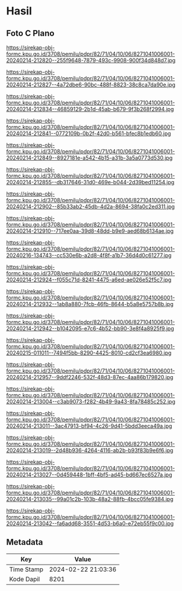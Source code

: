 # Hasil

## Foto C Plano

https://sirekap-obj-formc.kpu.go.id/3708/pemilu/pdpr/82/71/04/10/06/8271041006001-20240214-212820--255f9648-7879-493c-9908-900f34d848d7.jpg

https://sirekap-obj-formc.kpu.go.id/3708/pemilu/pdpr/82/71/04/10/06/8271041006001-20240214-212827--4a72dbe6-90bc-488f-8823-38c8ca7da90e.jpg

https://sirekap-obj-formc.kpu.go.id/3708/pemilu/pdpr/82/71/04/10/06/8271041006001-20240214-212834--46859129-2b1d-45ab-b679-9f3b268f2994.jpg

https://sirekap-obj-formc.kpu.go.id/3708/pemilu/pdpr/82/71/04/10/06/8271041006001-20240214-212841--0772109b-0b2f-42d0-b561-bfec8b1edb60.jpg

https://sirekap-obj-formc.kpu.go.id/3708/pemilu/pdpr/82/71/04/10/06/8271041006001-20240214-212849--8927181e-a542-4b15-a31b-3a5a0773d530.jpg

https://sirekap-obj-formc.kpu.go.id/3708/pemilu/pdpr/82/71/04/10/06/8271041006001-20240214-212855--db317646-31d0-469e-b044-2d39bed11254.jpg

https://sirekap-obj-formc.kpu.go.id/3708/pemilu/pdpr/82/71/04/10/06/8271041006001-20240214-212902--85b33ab2-45db-4d2a-8694-38fa0c2ed311.jpg

https://sirekap-obj-formc.kpu.go.id/3708/pemilu/pdpr/82/71/04/10/06/8271041006001-20240214-212910--717ee0aa-39d8-48dd-b9e9-aed68b6134ae.jpg

https://sirekap-obj-formc.kpu.go.id/3708/pemilu/pdpr/82/71/04/10/06/8271041006001-20240216-134743--cc530e6b-a2d8-4f8f-a1b7-36d4d0c61277.jpg

https://sirekap-obj-formc.kpu.go.id/3708/pemilu/pdpr/82/71/04/10/06/8271041006001-20240214-212924--f055c71d-8241-4475-a6ed-ae026e52f5c7.jpg

https://sirekap-obj-formc.kpu.go.id/3708/pemilu/pdpr/82/71/04/10/06/8271041006001-20240214-212932--1ab8a880-7fcb-46fb-8644-b5a8e5757b8b.jpg

https://sirekap-obj-formc.kpu.go.id/3708/pemilu/pdpr/82/71/04/10/06/8271041006001-20240214-212942--b1042095-e7c6-4b52-bb90-3e8f4a8925f9.jpg

https://sirekap-obj-formc.kpu.go.id/3708/pemilu/pdpr/82/71/04/10/06/8271041006001-20240215-011011--7494f5bb-8290-4425-8010-cd2cf3ea6980.jpg

https://sirekap-obj-formc.kpu.go.id/3708/pemilu/pdpr/82/71/04/10/06/8271041006001-20240214-212957--9ddf2246-532f-48d3-87ec-4aa86b179820.jpg

https://sirekap-obj-formc.kpu.go.id/3708/pemilu/pdpr/82/71/04/10/06/8271041006001-20240214-213004--c3ab9073-f282-4b49-9a43-8fa78485c252.jpg

https://sirekap-obj-formc.kpu.go.id/3708/pemilu/pdpr/82/71/04/10/06/8271041006001-20240214-213011--3ac47913-bf94-4c26-9d41-5bdd3eeca49a.jpg

https://sirekap-obj-formc.kpu.go.id/3708/pemilu/pdpr/82/71/04/10/06/8271041006001-20240214-213019--2d48b936-4264-4116-ab2b-b93f83b9e6f6.jpg

https://sirekap-obj-formc.kpu.go.id/3708/pemilu/pdpr/82/71/04/10/06/8271041006001-20240214-213027--0d459448-1bff-4bf5-ad45-bd667ec6527a.jpg

https://sirekap-obj-formc.kpu.go.id/3708/pemilu/pdpr/82/71/04/10/06/8271041006001-20240214-213035--99a01c2b-103b-48a2-88fb-4bcc05fe9384.jpg

https://sirekap-obj-formc.kpu.go.id/3708/pemilu/pdpr/82/71/04/10/06/8271041006001-20240214-213042--fa6add68-3551-4d53-b6a0-e72eb55f9c00.jpg


## Metadata

| Key        | Value               |
| ---------- | ------------------- |
| Time Stamp | 2024-02-22 21:03:36 |
| Kode Dapil | 8201                |



